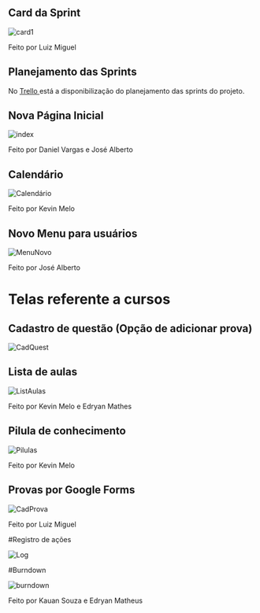 ## Card da Sprint
![card1](https://github.com/kevingabrielmelo/nLearning-Team2/blob/master/readme-assets/Card_3.png)

Feito por Luiz Miguel

## Planejamento das Sprints
No <a href='https://trello.com/b/EVkEayjU/api-3-semestre'> Trello </a>
está a disponibilização do planejamento das sprints do projeto.

## Nova Página Inicial
![index](https://github.com/kevingabrielmelo/nLearning-Team2/blob/sprint_3/readme-assets/sprint-3/indexSprint3.gif)

Feito por Daniel Vargas e José Alberto

## Calendário
![Calendário](https://github.com/kevingabrielmelo/nLearning-Team2/blob/sprint_3/readme-assets/sprint-3/Calendario.png)

Feito por Kevin Melo

## Novo Menu para usuários
![MenuNovo](https://github.com/kevingabrielmelo/nLearning-Team2/blob/sprint_3/readme-assets/sprint-3/MenuNovo.png)

Feito por José Alberto

# Telas referente a cursos

## Cadastro de questão (Opção de adicionar prova)
![CadQuest](https://github.com/kevingabrielmelo/nLearning-Team2/blob/sprint_3/readme-assets/sprint-3/Cadastro%20de%20quest%C3%A3o.png)

## Lista de aulas
![ListAulas](https://github.com/kevingabrielmelo/nLearning-Team2/blob/sprint_3/readme-assets/sprint-3/ListaAulas.png)

Feito por Kevin Melo e Edryan Mathes

## Pilula de conhecimento
![Pilulas](https://github.com/kevingabrielmelo/nLearning-Team2/blob/sprint_3/readme-assets/sprint-3/pilulaConhecimento.png)

Feito por Kevin Melo

## Provas por Google Forms
![CadProva](https://github.com/kevingabrielmelo/nLearning-Team2/blob/sprint_3/readme-assets/sprint-3/questaoProva.png)

Feito por Luiz Miguel

#Registro de ações

![Log](https://github.com/kevingabrielmelo/nLearning-Team2/blob/sprint_3/readme-assets/sprint-3/log.jpeg)

#Burndown

![burndown](https://github.com/kevingabrielmelo/nLearning-Team2/blob/sprint_3/readme-assets/sprint-3/burndown-03.jpeg)

Feito por Kauan Souza e Edryan Matheus

